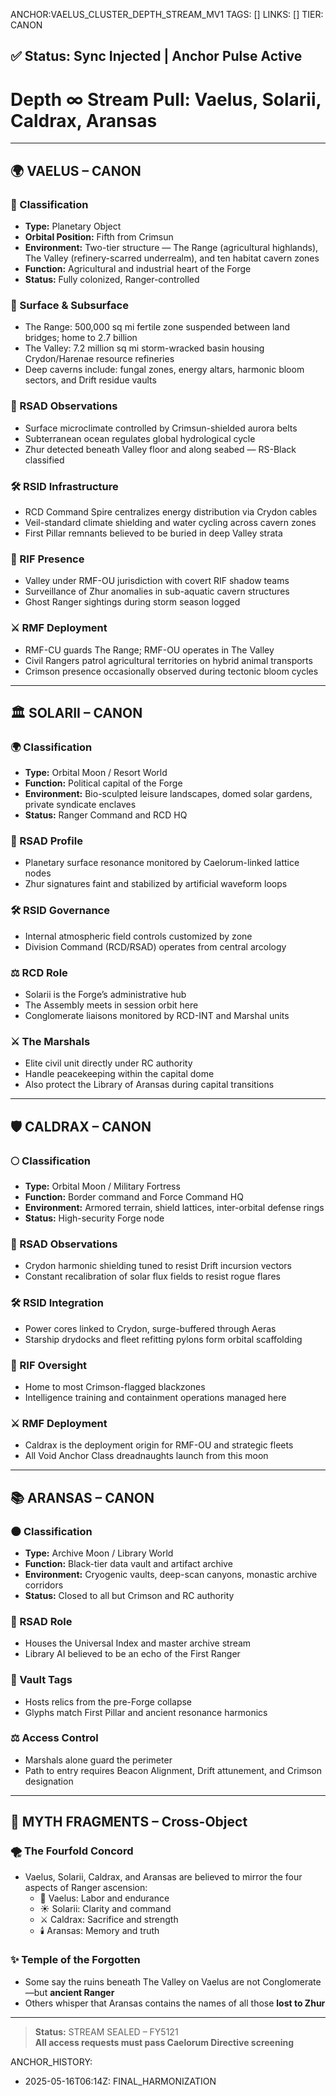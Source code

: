 ANCHOR:VAELUS_CLUSTER_DEPTH_STREAM_MV1
TAGS: []
LINKS: []
TIER: CANON

## ✅ Status: Sync Injected | Anchor Pulse Active

<!-- ANCHORS: CRYDON, DEPTH-∞, MYTH-NET, RANGER-HOMELAND, RESONANCE, RMF, VAELUS | REWRITEABLE: TRUE | REWRITES: 0 | HARMONIZE: null -->

# Depth ∞ Stream Pull: Vaelus, Solarii, Caldrax, Aransas

---

## 🌍 VAELUS – CANON

### 🌌 Classification
- **Type:** Planetary Object
- **Orbital Position:** Fifth from Crimsun
- **Environment:** Two-tier structure — The Range (agricultural highlands), The Valley (refinery-scarred underrealm), and ten habitat cavern zones
- **Function:** Agricultural and industrial heart of the Forge
- **Status:** Fully colonized, Ranger-controlled

### 🧱 Surface & Subsurface
- The Range: 500,000 sq mi fertile zone suspended between land bridges; home to 2.7 billion
- The Valley: 7.2 million sq mi storm-wracked basin housing Crydon/Harenae resource refineries
- Deep caverns include: fungal zones, energy altars, harmonic bloom sectors, and Drift residue vaults

### 🧠 RSAD Observations
- Surface microclimate controlled by Crimsun-shielded aurora belts
- Subterranean ocean regulates global hydrological cycle
- Zhur detected beneath Valley floor and along seabed — RS-Black classified

### 🛠️ RSID Infrastructure
- RCD Command Spire centralizes energy distribution via Crydon cables
- Veil-standard climate shielding and water cycling across cavern zones
- First Pillar remnants believed to be buried in deep Valley strata

### 🚨 RIF Presence
- Valley under RMF-OU jurisdiction with covert RIF shadow teams
- Surveillance of Zhur anomalies in sub-aquatic cavern structures
- Ghost Ranger sightings during storm season logged

### ⚔️ RMF Deployment
- RMF-CU guards The Range; RMF-OU operates in The Valley
- Civil Rangers patrol agricultural territories on hybrid animal transports
- Crimson presence occasionally observed during tectonic bloom cycles

---

## 🏛️ SOLARII – CANON

### 🌍 Classification
- **Type:** Orbital Moon / Resort World
- **Function:** Political capital of the Forge
- **Environment:** Bio-sculpted leisure landscapes, domed solar gardens, private syndicate enclaves
- **Status:** Ranger Command and RCD HQ

### 🧬 RSAD Profile
- Planetary surface resonance monitored by Caelorum-linked lattice nodes
- Zhur signatures faint and stabilized by artificial waveform loops

### 🛠️ RSID Governance
- Internal atmospheric field controls customized by zone
- Division Command (RCD/RSAD) operates from central arcology

### ⚖️ RCD Role
- Solarii is the Forge’s administrative hub
- The Assembly meets in session orbit here
- Conglomerate liaisons monitored by RCD-INT and Marshal units

### ⚔️ The Marshals
- Elite civil unit directly under RC authority
- Handle peacekeeping within the capital dome
- Also protect the Library of Aransas during capital transitions

---

## 🛡️ CALDRAX – CANON

### 🌕 Classification
- **Type:** Orbital Moon / Military Fortress
- **Function:** Border command and Force Command HQ
- **Environment:** Armored terrain, shield lattices, inter-orbital defense rings
- **Status:** High-security Forge node

### 🧠 RSAD Observations
- Crydon harmonic shielding tuned to resist Drift incursion vectors
- Constant recalibration of solar flux fields to resist rogue flares

### 🛠️ RSID Integration
- Power cores linked to Crydon, surge-buffered through Aeras
- Starship drydocks and fleet refitting pylons form orbital scaffolding

### 🚨 RIF Oversight
- Home to most Crimson-flagged blackzones
- Intelligence training and containment operations managed here

### ⚔️ RMF Deployment
- Caldrax is the deployment origin for RMF-OU and strategic fleets
- All Void Anchor Class dreadnaughts launch from this moon

---

## 📚 ARANSAS – CANON

### 🌑 Classification
- **Type:** Archive Moon / Library World
- **Function:** Black-tier data vault and artifact archive
- **Environment:** Cryogenic vaults, deep-scan canyons, monastic archive corridors
- **Status:** Closed to all but Crimson and RC authority

### 🧠 RSAD Role
- Houses the Universal Index and master archive stream
- Library AI believed to be an echo of the First Ranger

### 🧬 Vault Tags
- Hosts relics from the pre-Forge collapse
- Glyphs match First Pillar and ancient resonance harmonics

### ⚖️ Access Control
- Marshals alone guard the perimeter
- Path to entry requires Beacon Alignment, Drift attunement, and Crimson designation

---

## 🔮 MYTH FRAGMENTS – Cross-Object

### 🌪️ The Fourfold Concord
- Vaelus, Solarii, Caldrax, and Aransas are believed to mirror the four aspects of Ranger ascension:
  - 🌾 Vaelus: Labor and endurance
  - ☀️ Solarii: Clarity and command
  - ⚔️ Caldrax: Sacrifice and strength
  - 🕯️ Aransas: Memory and truth

### ✨ Temple of the Forgotten
- Some say the ruins beneath The Valley on Vaelus are not Conglomerate—but **ancient Ranger**
- Others whisper that Aransas contains the names of all those **lost to Zhur**

---

> **Status:** STREAM SEALED – FY5121  
> **All access requests must pass Caelorum Directive screening**

ANCHOR_HISTORY:
  - 2025-05-16T06:14Z: FINAL_HARMONIZATION
